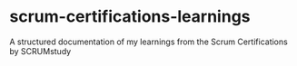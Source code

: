 # scrum-certifications-learnings
A structured documentation of my learnings from the Scrum Certifications  by SCRUMstudy
